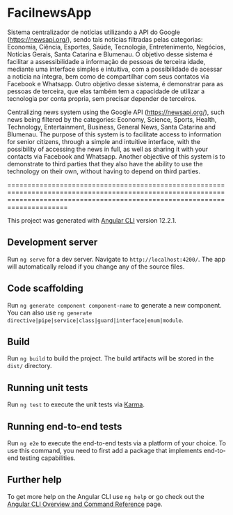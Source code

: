 # FacilnewsApp

Sistema centralizador de notícias utilizando a API do Google (https://newsapi.org/), sendo tais notícias filtradas pelas categorias: Economia, Ciência, Esportes, Saúde, Tecnologia, Entretenimento, Negócios, Notícias Gerais, Santa Catarina e Blumenau.
O objetivo desse sistema é facilitar a assessibilidade a informação de pessoas de terceira idade, mediante uma interface simples e intuitiva, com a possibilidade de acessar a noticia na íntegra, bem como de compartilhar com seus contatos via Facebook e Whatsapp. Outro objetivo desse sistema, é demonstrar para as pessoas de terceira, que elas também tem a capacidade de utilizar a tecnologia por conta propria, sem precisar depender de terceiros.


Centralizing news system using the Google API (https://newsapi.org/), such news being filtered by the categories: Economy, Science, Sports, Health, Technology, Entertainment, Business, General News, Santa Catarina and Blumenau.
The purpose of this system is to facilitate access to information for senior citizens, through a simple and intuitive interface, with the possibility of accessing the news in full, as well as sharing it with your contacts via Facebook and Whatsapp. Another objective of this system is to demonstrate to third parties that they also have the ability to use the technology on their own, without having to depend on third parties.

=================================================================================================================================================================================


This project was generated with [Angular CLI](https://github.com/angular/angular-cli) version 12.2.1.

## Development server

Run `ng serve` for a dev server. Navigate to `http://localhost:4200/`. The app will automatically reload if you change any of the source files.

## Code scaffolding

Run `ng generate component component-name` to generate a new component. You can also use `ng generate directive|pipe|service|class|guard|interface|enum|module`.

## Build

Run `ng build` to build the project. The build artifacts will be stored in the `dist/` directory.

## Running unit tests

Run `ng test` to execute the unit tests via [Karma](https://karma-runner.github.io).

## Running end-to-end tests

Run `ng e2e` to execute the end-to-end tests via a platform of your choice. To use this command, you need to first add a package that implements end-to-end testing capabilities.

## Further help

To get more help on the Angular CLI use `ng help` or go check out the [Angular CLI Overview and Command Reference](https://angular.io/cli) page.
